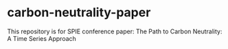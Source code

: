 # carbon-neutrality-paper
This repository is for SPIE conference paper: The Path to Carbon Neutrality: A Time Series Approach
